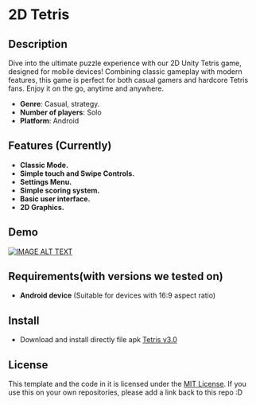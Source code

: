 # 2D Tetris
## Description
  Dive into the ultimate puzzle experience with our 2D Unity Tetris game, designed for mobile devices! Combining classic gameplay with modern features, this game is perfect for both casual gamers and hardcore Tetris fans. Enjoy it on the go, anytime and anywhere.
- **Genre**: Casual, strategy.
- **Number of players**: Solo 
- **Platform**: Android

## Features (Currently)
- **Classic Mode.**
- **Simple touch and Swipe Controls.**
- **Settings Menu.**
- **Simple scoring system.**
- **Basic user interface.**
- **2D Graphics.**
## Demo 
[![IMAGE ALT TEXT](http://img.youtube.com/vi/jBHVftwZHSw/0.jpg)](http://www.youtube.com/watch?v=jBHVftwZHSw "Tetris 2d v3.0")
## Requirements(with versions we tested on)
- **Android device** (Suitable for devices with 16:9 aspect ratio)
## Install
- Download and install directly file apk [Tetris v3.0 ](https://drive.google.com/file/d/1k9t3GUsljw4yg9CIII_Spa-SV729mpYv/view?usp=sharing)
## License
This template and the code in it is licensed under the [MIT License](https://github.com/git/git-scm.com/blob/main/MIT-LICENSE.txt).
If you use this on your own repositories, please add a link back to this repo :D
